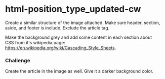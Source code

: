 # html-position_type_updated-cw

Create a similar structure of the image attached. Make sure header, section, aside, and footer is include. Exclude the article tag.

Make the background grey and add some content in each section about CSS from it's wikipedia page: https://en.wikipedia.org/wiki/Cascading_Style_Sheets.

### Challenge
Create the article in the image as well. Give it a darker background color.
